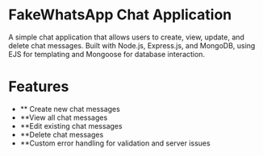 # FakeWhatsApp Chat Application

A simple chat application that allows users to create, view, update, and delete chat messages. Built with Node.js, Express.js, and MongoDB, using EJS for templating and Mongoose for database interaction.

# Features
- ** Create new chat messages
- **View all chat messages
- **Edit existing chat messages
- **Delete chat messages
- **Custom error handling for validation and server issues